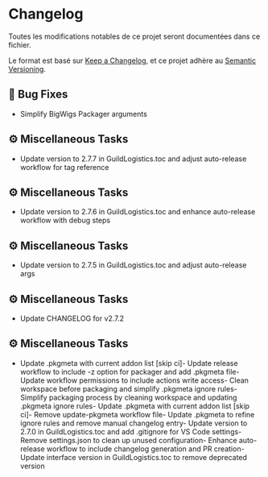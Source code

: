 # Changelog
Toutes les modifications notables de ce projet seront documentées dans ce fichier.

Le format est basé sur [Keep a Changelog](https://keepachangelog.com/en/1.0.0/),
et ce projet adhère au [Semantic Versioning](https://semver.org/spec/v2.0.0.html).


## 🐛 Bug Fixes
- Simplify BigWigs Packager arguments
## ⚙️ Miscellaneous Tasks
- Update version to 2.7.7 in GuildLogistics.toc and adjust auto-release workflow for tag reference
## ⚙️ Miscellaneous Tasks
- Update version to 2.7.6 in GuildLogistics.toc and enhance auto-release workflow with debug steps
## ⚙️ Miscellaneous Tasks
- Update version to 2.7.5 in GuildLogistics.toc and adjust auto-release args
## ⚙️ Miscellaneous Tasks
- Update CHANGELOG for v2.7.2
## ⚙️ Miscellaneous Tasks
- Update .pkgmeta with current addon list [skip ci]- Update release workflow to include -z option for packager and add .pkgmeta file- Update workflow permissions to include actions write access- Clean workspace before packaging and simplify .pkgmeta ignore rules- Simplify packaging process by cleaning workspace and updating .pkgmeta ignore rules- Update .pkgmeta with current addon list [skip ci]- Remove update-pkgmeta workflow file- Update .pkgmeta to refine ignore rules and remove manual changelog entry- Update version to 2.7.0 in GuildLogistics.toc and add .gitignore for VS Code settings- Remove settings.json to clean up unused configuration- Enhance auto-release workflow to include changelog generation and PR creation- Update interface version in GuildLogistics.toc to remove deprecated version

